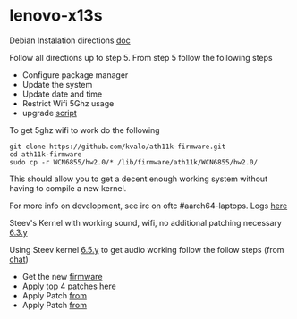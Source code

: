 # lenovo-x13s

Debian Instalation directions [doc](https://docs.google.com/document/d/1WuxE-42ZeOkKAft5FuUk6C2fonkQ8sqNZ56ZmZ49hGI/edit#heading=h.d1689esafsky)

Follow all directions up to step 5. From step 5 follow the following steps

*  Configure package manager
*  Update the system
*  Update date and time
*  Restrict Wifi 5Ghz usage
*  upgrade [script](https://people.linaro.org/~manivannan.sadhasivam/x13s_upgrade/)

To get 5ghz wifi to work do the following
```
git clone https://github.com/kvalo/ath11k-firmware.git
cd ath11k-firmware
sudo cp -r WCN6855/hw2.0/* /lib/firmware/ath11k/WCN6855/hw2.0/
```


This should allow you to get a decent enough working system without having to compile a new kernel.

For more info on development, see irc on oftc #aarch64-laptops. Logs [here](https://oftc.irclog.whitequark.org/aarch64-laptops/2023-09-01)

Steev's Kernel with working sound, wifi, no additional patching necessary [6.3.y](https://github.com/steev/linux/tree/lenovo-x13s-linux-6.3.y)

Using Steev kernel [6.5.y](https://github.com/steev/linux/tree/lenovo-x13s-linux-6.5.y) to get audio working follow the follow steps (from [chat](https://oftc.irclog.whitequark.org/aarch64-laptops/2023-07-24))
*  Get the new [firmware](https://git.kernel.org/pub/scm/linux/kernel/git/firmware/linux-firmware.git/commit/qcom/sc8280xp/LENOVO/21BX/audioreach-tplg.bin?id=f9a35b3f0779844aa686b76506344db70a72820d)
*  Apply top 4 patches [here](https://github.com/Srinivas-Kandagatla/alsa-ucm-conf/commits/x13s-volume-fixes)
*  Apply Patch [from](https://github.com/alsa-project/alsa-ucm-conf/commit/9bda3d15cc38bb705a1aa13f58adfea74bf37fe8)
*  Apply Patch [from](https://github.com/alsa-project/alsa-ucm-conf/pull/335)
